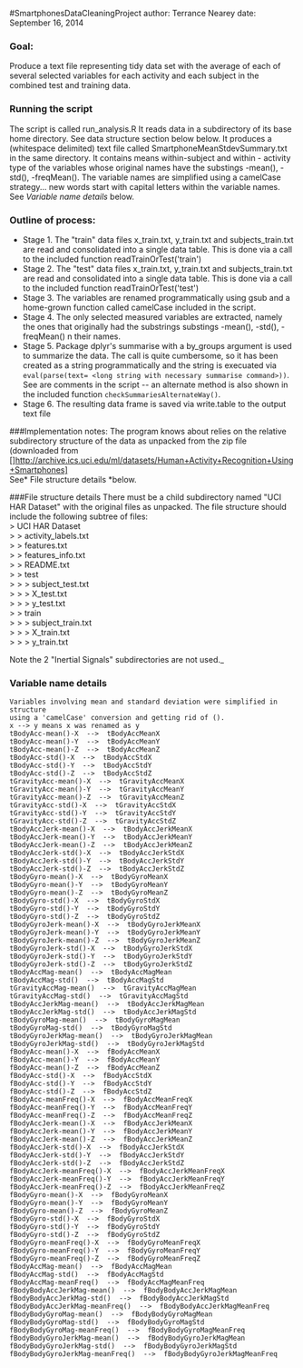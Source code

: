 #SmartphonesDataCleaningProject
author: Terrance Nearey
date: September 16, 2014


### Goal:  
Produce a text file representing tidy data set with the average of each of several selected variables for each activity and each subject in the combined test and training data.  

### Running the script
The script is called run_analysis.R
It reads data in a subdirectory of its base home directory.
See data structure  section below below.
It produces a (whitespace delimited) text file called SmartphoneMeanStdevSummary.txt
in the same directory. It contains means within-subject and within - activity type
of the variables whose original names have the substings -mean(), -std(), -freqMean().
The variable names are simplified using a camelCase strategy... new words start with
capital letters within the variable names. See _Variable name details_ below.

### Outline of process:
* Stage 1. The "train" data files x\_train.txt, y\_train.txt and subjects\_train.txt are read and consolidated into a single data table. This is done via a call to the included function readTrainOrTest('train')  
* Stage 2. The "test" data files x\_train.txt, y\_train.txt and subjects\_train.txt are read and consolidated into a single data table. This is done via a call to the included function readTrainOrTest('test')  
* Stage 3. The variables are renamed programmatically using gsub and a home-grown function called camelCase included in the script.
* Stage 4. The only  selected measured variables are extracted, namely the ones that originally had the substrings substings -mean(), -std(), -freqMean() n their names.
* Stage 5. Package dplyr's summarise with a by_groups argument  is used to summarize the data. The call is quite cumbersome, so it has been created as a string programmatically and the string is execuated via `eval(parse(text= <long string with necessary summarise command>))`. See are comments in the script -- an alternate method is also shown in the included function `checkSummariesAlternateWay()`.
* Stage 6. The resulting data frame is saved via write.table to the output text file



###Implementation notes:
 The program knows about relies on the relative subdirectory
     structure of the data as unpacked from the zip file (downloaded from
     []http://archive.ics.uci.edu/ml/datasets/Human+Activity+Recognition+Using+Smartphones]  
     See* File structure details *below.


###File structure details
	  There must be a child subdirectory named  "UCI HAR Dataset" with the original files as  unpacked. The file structure should include the following subtree of files:  
	  &gt; UCI HAR Dataset  
	  &gt;  &gt; activity_labels.txt  
	  &gt;  &gt; features.txt  
	  &gt;  &gt; features_info.txt  
	  &gt;  &gt; README.txt  
	  &gt;  &gt; test  
	  &gt;  &gt;  &gt; subject_test.txt  
	  &gt;  &gt;  &gt; X_test.txt  
	  &gt;  &gt;  &gt; y_test.txt  
	  &gt; &gt; train  
	  &gt;  &gt;  &gt; subject_train.txt  
	  &gt;  &gt;  &gt; X_train.txt  
	  &gt;  &gt;  &gt; y_train.txt  
	  
Note the 2 "Inertial Signals" subdirectories are not used._
	

### Variable name details
	Variables involving mean and standard deviation were simplified in structure
	using a 'camelCase' conversion and getting rid of ().
	x --> y means x was renamed as y
	tBodyAcc-mean()-X  -->  tBodyAccMeanX 
	tBodyAcc-mean()-Y  -->  tBodyAccMeanY 
	tBodyAcc-mean()-Z  -->  tBodyAccMeanZ 
	tBodyAcc-std()-X  -->  tBodyAccStdX 
	tBodyAcc-std()-Y  -->  tBodyAccStdY 
	tBodyAcc-std()-Z  -->  tBodyAccStdZ 
	tGravityAcc-mean()-X  -->  tGravityAccMeanX 
	tGravityAcc-mean()-Y  -->  tGravityAccMeanY 
	tGravityAcc-mean()-Z  -->  tGravityAccMeanZ 
	tGravityAcc-std()-X  -->  tGravityAccStdX 
	tGravityAcc-std()-Y  -->  tGravityAccStdY 
	tGravityAcc-std()-Z  -->  tGravityAccStdZ 
	tBodyAccJerk-mean()-X  -->  tBodyAccJerkMeanX 
	tBodyAccJerk-mean()-Y  -->  tBodyAccJerkMeanY 
	tBodyAccJerk-mean()-Z  -->  tBodyAccJerkMeanZ 
	tBodyAccJerk-std()-X  -->  tBodyAccJerkStdX 
	tBodyAccJerk-std()-Y  -->  tBodyAccJerkStdY 
	tBodyAccJerk-std()-Z  -->  tBodyAccJerkStdZ 
	tBodyGyro-mean()-X  -->  tBodyGyroMeanX 
	tBodyGyro-mean()-Y  -->  tBodyGyroMeanY 
	tBodyGyro-mean()-Z  -->  tBodyGyroMeanZ 
	tBodyGyro-std()-X  -->  tBodyGyroStdX 
	tBodyGyro-std()-Y  -->  tBodyGyroStdY 
	tBodyGyro-std()-Z  -->  tBodyGyroStdZ 
	tBodyGyroJerk-mean()-X  -->  tBodyGyroJerkMeanX 
	tBodyGyroJerk-mean()-Y  -->  tBodyGyroJerkMeanY 
	tBodyGyroJerk-mean()-Z  -->  tBodyGyroJerkMeanZ 
	tBodyGyroJerk-std()-X  -->  tBodyGyroJerkStdX 
	tBodyGyroJerk-std()-Y  -->  tBodyGyroJerkStdY 
	tBodyGyroJerk-std()-Z  -->  tBodyGyroJerkStdZ 
	tBodyAccMag-mean()  -->  tBodyAccMagMean 
	tBodyAccMag-std()  -->  tBodyAccMagStd 
	tGravityAccMag-mean()  -->  tGravityAccMagMean 
	tGravityAccMag-std()  -->  tGravityAccMagStd 
	tBodyAccJerkMag-mean()  -->  tBodyAccJerkMagMean 
	tBodyAccJerkMag-std()  -->  tBodyAccJerkMagStd 
	tBodyGyroMag-mean()  -->  tBodyGyroMagMean 
	tBodyGyroMag-std()  -->  tBodyGyroMagStd 
	tBodyGyroJerkMag-mean()  -->  tBodyGyroJerkMagMean 
	tBodyGyroJerkMag-std()  -->  tBodyGyroJerkMagStd 
	fBodyAcc-mean()-X  -->  fBodyAccMeanX 
	fBodyAcc-mean()-Y  -->  fBodyAccMeanY 
	fBodyAcc-mean()-Z  -->  fBodyAccMeanZ 
	fBodyAcc-std()-X  -->  fBodyAccStdX 
	fBodyAcc-std()-Y  -->  fBodyAccStdY 
	fBodyAcc-std()-Z  -->  fBodyAccStdZ 
	fBodyAcc-meanFreq()-X  -->  fBodyAccMeanFreqX 
	fBodyAcc-meanFreq()-Y  -->  fBodyAccMeanFreqY 
	fBodyAcc-meanFreq()-Z  -->  fBodyAccMeanFreqZ 
	fBodyAccJerk-mean()-X  -->  fBodyAccJerkMeanX 
	fBodyAccJerk-mean()-Y  -->  fBodyAccJerkMeanY 
	fBodyAccJerk-mean()-Z  -->  fBodyAccJerkMeanZ 
	fBodyAccJerk-std()-X  -->  fBodyAccJerkStdX 
	fBodyAccJerk-std()-Y  -->  fBodyAccJerkStdY 
	fBodyAccJerk-std()-Z  -->  fBodyAccJerkStdZ 
	fBodyAccJerk-meanFreq()-X  -->  fBodyAccJerkMeanFreqX 
	fBodyAccJerk-meanFreq()-Y  -->  fBodyAccJerkMeanFreqY 
	fBodyAccJerk-meanFreq()-Z  -->  fBodyAccJerkMeanFreqZ 
	fBodyGyro-mean()-X  -->  fBodyGyroMeanX 
	fBodyGyro-mean()-Y  -->  fBodyGyroMeanY 
	fBodyGyro-mean()-Z  -->  fBodyGyroMeanZ 
	fBodyGyro-std()-X  -->  fBodyGyroStdX 
	fBodyGyro-std()-Y  -->  fBodyGyroStdY 
	fBodyGyro-std()-Z  -->  fBodyGyroStdZ 
	fBodyGyro-meanFreq()-X  -->  fBodyGyroMeanFreqX 
	fBodyGyro-meanFreq()-Y  -->  fBodyGyroMeanFreqY 
	fBodyGyro-meanFreq()-Z  -->  fBodyGyroMeanFreqZ 
	fBodyAccMag-mean()  -->  fBodyAccMagMean 
	fBodyAccMag-std()  -->  fBodyAccMagStd 
	fBodyAccMag-meanFreq()  -->  fBodyAccMagMeanFreq 
	fBodyBodyAccJerkMag-mean()  -->  fBodyBodyAccJerkMagMean 
	fBodyBodyAccJerkMag-std()  -->  fBodyBodyAccJerkMagStd 
	fBodyBodyAccJerkMag-meanFreq()  -->  fBodyBodyAccJerkMagMeanFreq 
	fBodyBodyGyroMag-mean()  -->  fBodyBodyGyroMagMean 
	fBodyBodyGyroMag-std()  -->  fBodyBodyGyroMagStd 
	fBodyBodyGyroMag-meanFreq()  -->  fBodyBodyGyroMagMeanFreq 
	fBodyBodyGyroJerkMag-mean()  -->  fBodyBodyGyroJerkMagMean 
	fBodyBodyGyroJerkMag-std()  -->  fBodyBodyGyroJerkMagStd 
	fBodyBodyGyroJerkMag-meanFreq()  -->  fBodyBodyGyroJerkMagMeanFreq 
